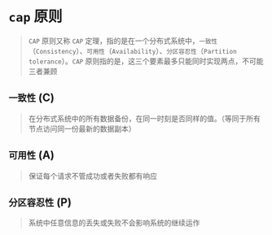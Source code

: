 # `cap` 原则

> `CAP` 原则又称 `CAP` 定理，指的是在一个分布式系统中，`一致性`（`Consistency`）、`可用性`（`Availability`）、`分区容忍性`（`Partition tolerance`）。`CAP` 原则指的是，这三个要素最多只能同时实现两点，不可能三者兼顾

## `一致性` (C)

> 在分布式系统中的所有数据备份，在同一时刻是否同样的值。（等同于所有节点访问同一份最新的数据副本）

## `可用性` (A)

> 保证每个请求不管成功或者失败都有响应

## `分区容忍性` (P)

> 系统中任意信息的丢失或失败不会影响系统的继续运作

